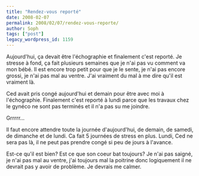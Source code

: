 ```yaml
---
title: "Rendez-vous reporté"
date: 2008-02-07
permalink: 2008/02/07/rendez-vous-reporte/
author: Soph
tags: ["post"]
legacy_wordpress_id: 1159
---
```


Aujourd'hui, ça devait être l'échographie et finalement c'est reporté. Je stresse à fond, ça fait plusieurs semaines que je n'ai pas vu comment va mon bébé. Il est encore trop petit pour que je le sente, je n'ai pas encore grossi, je n'ai pas mal au ventre. J'ai vraiment du mal à me dire qu'il est vraiment là.

Ced avait pris congé aujourd'hui et demain pour être avec moi à l'échographie. Finalement c'est reporté à lundi parce que les travaux chez le gynéco ne sont pas terminés et il n'a pas su me joindre.

<!-- excerpt -->

Grrrrr...

Il faut encore attendre toute la journée d'aujourd'hui, de demain, de samedi, de dimanche et de lundi. Ca fait 5 journées de stress en plus. Lundi, Ced ne sera pas là, il ne peut pas prendre congé si peu de jours à l'avance.

Est-ce qu'il est bien? Est ce que son coeur bat toujours? Je n'ai pas saigné, je n'ai pas mal au ventre, j'ai toujours mal la poitrine donc logiquement il ne devrait pas y avoir de problème. Je devrais me calmer.
